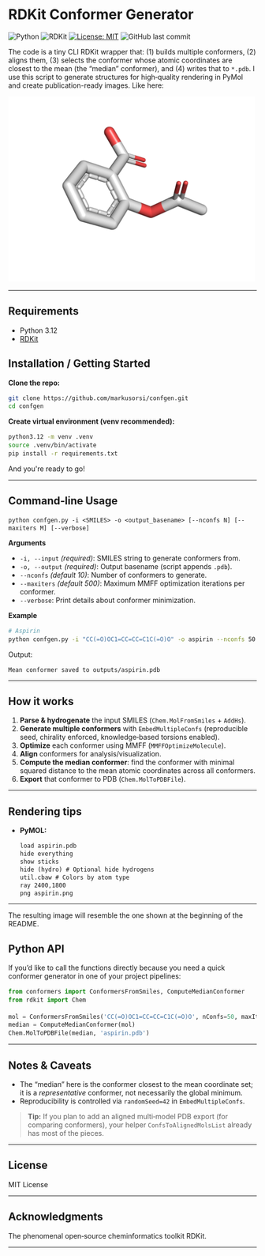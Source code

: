 # RDKit Conformer Generator

![Python](https://img.shields.io/badge/python-3.12-blue.svg)
![RDKit](https://img.shields.io/badge/dependency-RDKit-green)
[![License: MIT](https://img.shields.io/badge/License-MIT-yellow.svg)](LICENSE)
![GitHub last commit](https://img.shields.io/github/last-commit/markusorsi/confgen)

The code is a tiny CLI RDKit wrapper that: (1) builds multiple conformers, (2) aligns them, (3) selects the conformer whose atomic coordinates are closest to the mean (the “median” conformer), and (4) writes that to `*.pdb`. I use this script to generate structures for high‑quality rendering in PyMol and create publication-ready images. Like here: 

<img src="figures/aspirin.png" alt="aspirin" width="500"/>

---

## Requirements
- Python 3.12
- [RDKit](https://www.rdkit.org/)

## Installation / Getting Started

**Clone the repo:**

```bash
git clone https://github.com/markusorsi/confgen.git
cd confgen
```

**Create virtual environment (venv recommended):**

```bash
python3.12 -m venv .venv
source .venv/bin/activate
pip install -r requirements.txt
```

And you're ready to go!

---

## Command‑line Usage
```text
python confgen.py -i <SMILES> -o <output_basename> [--nconfs N] [--maxiters M] [--verbose]
```

**Arguments**
- `-i, --input` *(required)*: SMILES string to generate conformers from.
- `-o, --output` *(required)*: Output basename (script appends `.pdb`).
- `--nconfs` *(default 10)*: Number of conformers to generate.
- `--maxiters` *(default 500)*: Maximum MMFF optimization iterations per conformer.
- `--verbose`: Print details about conformer minimization.

**Example**
```bash
# Aspirin
python confgen.py -i "CC(=O)OC1=CC=CC=C1C(=O)O" -o aspirin --nconfs 50 --verbose
```
Output:
```
Mean conformer saved to outputs/aspirin.pdb
```

---

## How it works
1. **Parse & hydrogenate** the input SMILES (`Chem.MolFromSmiles` + `AddHs`).
2. **Generate multiple conformers** with `EmbedMultipleConfs` (reproducible seed, chirality enforced, knowledge‑based torsions enabled).
3. **Optimize** each conformer using MMFF (`MMFFOptimizeMolecule`).
4. **Align** conformers for analysis/visualization.
5. **Compute the median conformer**: find the conformer with minimal squared distance to the mean atomic coordinates across all conformers.
6. **Export** that conformer to PDB (`Chem.MolToPDBFile`).

---

## Rendering tips
- **PyMOL:**
  ```pml
  load aspirin.pdb
  hide everything
  show sticks
  hide (hydro) # Optional hide hydrogens
  util.cbaw # Colors by atom type 
  ray 2400,1800
  png aspirin.png
  ```
---

The resulting image will resemble the one shown at the beginning of the README.

## Python API
If you’d like to call the functions directly because you need a quick conformer generator in one of your project pipelines:

```python
from conformers import ConformersFromSmiles, ComputeMedianConformer
from rdkit import Chem

mol = ConformersFromSmiles('CC(=O)OC1=CC=CC=C1C(=O)O', nConfs=50, maxIters=1000)
median = ComputeMedianConformer(mol)
Chem.MolToPDBFile(median, 'aspirin.pdb')
```

---

## Notes & Caveats
- The “median” here is the conformer closest to the mean coordinate set; it is a *representative* conformer, not necessarily the global minimum.
- Reproducibility is controlled via `randomSeed=42` in `EmbedMultipleConfs`.

> **Tip:** If you plan to add an aligned multi‑model PDB export (for comparing conformers), your helper `ConfsToAlignedMolsList` already has most of the pieces.

---

## License
MIT License 

---

## Acknowledgments
The phenomenal open‑source cheminformatics toolkit RDKit.

---
